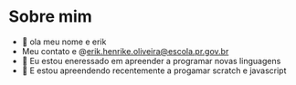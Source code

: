 # Sobre mim

- 👋 ola meu nome e erik
- Meu contato e @erik.henrike.oliveira@escola.pr.gov.br
- 👀 Eu estou eneressado em apreender a programar novas linguagens
- 🌱 E estou apreendendo recentemente a progamar scratch e javascript


<!---
erikdeoliveira/erikdeoliveira is a ✨ special ✨ repository because its `README.md` (this file) appears on your GitHub profile.
You can click the Preview link to take a look at your changes.
--->
